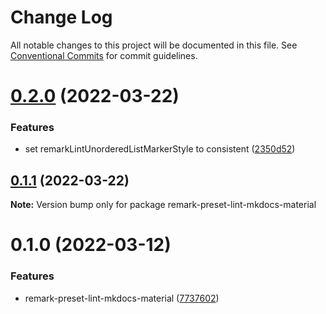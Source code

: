 # Change Log

All notable changes to this project will be documented in this file.
See [Conventional Commits](https://conventionalcommits.org) for commit guidelines.

# [0.2.0](https://github.com/dup4/remark-preset-lint/compare/v0.1.1...v0.2.0) (2022-03-22)


### Features

* set remarkLintUnorderedListMarkerStyle to consistent ([2350d52](https://github.com/dup4/remark-preset-lint/commit/2350d522b79b54ef78919a534f6b3525f08a8c56))





## [0.1.1](https://github.com/dup4/remark-preset-lint/compare/v0.1.0...v0.1.1) (2022-03-22)

**Note:** Version bump only for package remark-preset-lint-mkdocs-material





# 0.1.0 (2022-03-12)


### Features

* remark-preset-lint-mkdocs-material ([7737602](https://github.com/dup4/remark-preset-lint/commit/773760298a56771c8b4085ea704f2dfd5054adf2))
